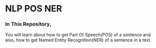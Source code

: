 # NLP POS NER
### In This Repository,
You will learn about how to get Part Of Speech(POS) of a sentence and also, how to get Named Entity Recognition(NER) of a sentence in a text.

